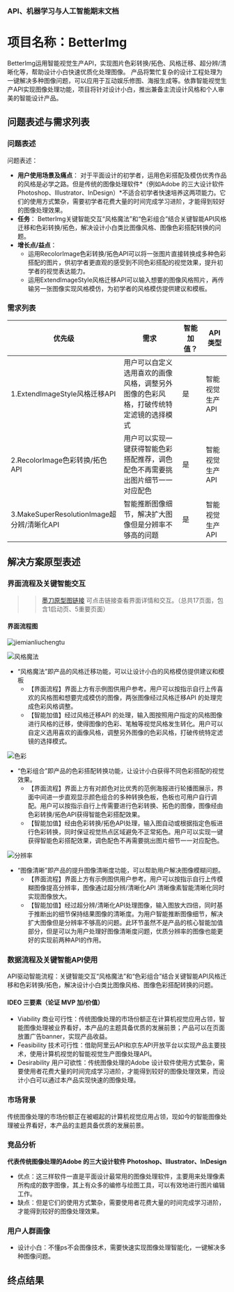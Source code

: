 ### API、机器学习与人工智能期末文档

# 项目名称：BetterImg
BetterImg运用智能视觉生产API，实现图片色彩转换/拓色、风格迁移、超分辨/清晰化等，帮助设计小白快速优质化处理图像。
产品将繁忙复杂的设计工程处理为一键解决多种图像问题，可以应用于互动娱乐修图、海报生成等。依靠智能视觉生产API实现图像处理功能，项目将针对设计小白，推出兼备主流设计风格和个人审美的智能设计产品。

## 问题表述与需求列表
### 问题表述
问题表述：
+ **用户使用场景及痛点**：
对于平面设计的初学者，运用色彩搭配及模仿优秀作品的风格是必学之路。但是传统的图像处理软件*（例如Adobe 的三大设计软件 Photoshop、Illustrator、InDesign）*不适合初学者快速培养这两项能力。它们的使用方式繁杂，需要初学者花费大量的时间完成学习进阶，才能得到较好的图像处理效果。
+ **任务**：
BetterImg关键智能交互“风格魔法”和“色彩组合”结合关键智能API风格迁移和色彩转换/拓色，解决设计小白类比图像风格、图像色彩搭配转换的问题。
+ **增长点/益点**：
    - 运用RecolorImage色彩转换/拓色API可以将一张图片直接转换成多种色彩搭配的图片，供初学者更直观的感受到不同色彩搭配的视觉效果，提升初学者的视觉表达能力。
    - 运用ExtendImageStyle风格迁移API可以输入想要的图像风格照片，再传输另一张图像实现风格模仿，为初学者的风格模仿提供建议和模板。

### 需求列表
|  优先级   | 需求  | 智能加值？  | API类型  |
|  ----  | ----  |  ----  | ----  |
| 1.ExtendImageStyle风格迁移API | 用户可以自定义选用喜欢的画像风格，调整另外图像的色彩风格，打破传统特定滤镜的选择模式 |是  | 智能视觉生产API |
| 2.RecolorImage色彩转换/拓色API | 用户可以实现一键获得智能色彩搭配推荐，调色配色不再需要挑出图片细节一一对应配色 | 是  | 智能视觉生产API |
| 3.MakeSuperResolutionImage超分辨/清晰化API | 智能推断图像细节，解决扩大图像但是分辨率不够高的问题 | 是  | 智能视觉生产API  |

## 解决方案原型表述
### 界面流程及关键智能交互
>> [墨刀原型图链接](https://modao.cc/app/56bddcd0306a3f9dd6c6c25b423615c4d70ab118?simulator_type=device&sticky) 可点击链接查看界面详情和交互。（总共17页面，包含1启动页、5重要页面）

#### 界面流程图 
![jiemianliuchengtu](https://gitee.com/CCRR_ZN/img/raw/master/jiemianliuchengtu.png)


 ![风格魔法](https://gitee.com/CCRR_ZN/img/raw/master/fenggemofa.jpg)
- “风格魔法”即产品的风格迁移功能，可以让设计小白的风格模仿提供建议和模板
    + 【界面流程】界面上方有示例图供用户参考。用户可以按指示自行上传喜欢的风格图和想要完成模仿的图像，两张图像经过风格迁移API 的处理完成色彩风格调整。   
    + 【智能加值】经过风格迁移API 的处理，输入图按照用户指定的风格图像进行风格的迁移，使得图像的色彩、笔触等视觉风格发生转化。用户可以自定义选用喜欢的画像风格，调整另外图像的色彩风格，打破传统特定滤镜的选择模式。

![色彩](https://gitee.com/CCRR_ZN/img/raw/master/secai.jpg)
- “色彩组合”即产品的色彩搭配转换功能，让设计小白获得不同色彩搭配的视觉效果。
    + 【界面流程】界面上方有对颜色对比优秀的范例海报进行轮播图展示，界面中间进一步直观显示颜色组合的多种转换色板，色板也可用户自行调配。用户可以按指示自行上传需要进行色彩转换、拓色的图像，图像经由色彩转换/拓色API获得智能色彩搭配效果。
    + 【智能加值】经由色彩转换/拓色API处理，输入图自动或根据指定色板进行色彩转换，同时保证视觉热点区域避免不正常拓色。用户可以实现一键获得智能色彩搭配效果，调色配色不再需要挑出图片细节一一对应配色。

![分辨率](https://gitee.com/CCRR_ZN/img/raw/master/fenbianlv.png)
- “图像清晰”即产品的提升图像清晰度功能，可以帮助用户解决图像模糊问题。
    + 【界面流程】界面上方有示例图供用户参考。用户可以按指示自行上传模糊图像提高分辨率，图像通过超分辨/清晰化API 清晰像素智能清晰化同时实现图像放大。
    + 【智能加值】经过超分辨/清晰化API处理图像，输入图放大四倍，同时基于推断出的细节保持结果图像的清晰度。为用户智能推断图像细节，解决扩大图像但是分辨率不够高的问题。此环节虽然不是产品的核心智能加值部分，但是可以为用户处理好图像清晰度问题，优质分辨率的图像也能更好的实现前两种API的作用。

### 数据流程及关键智能API使用

API驱动智能流程：关键智能交互“风格魔法”和“色彩组合”结合关键智能API风格迁移和色彩转换/拓色，解决设计小白类比图像风格、图像色彩搭配转换的问题。

#### IDEO 三要素（论证 MVP 加/价值）
 + Viability 商业可行性：传统图像处理的市场份额正在计算机视觉应用占领，智能图像处理被业界看好，本产品的主题具备优质的发展前景；产品可以在页面放置广告banner，实现产品收益。
 + Feasibility 技术可行性：借助阿里云API和京东API开放平台以实现产品主要技术，使用计算机视觉的智能视觉生产图像处理API。
 + Desirability 用户可欲性：传统图像处理的Adobe 设计软件使用方式繁杂，需要使用者花费大量的时间完成学习进阶，才能得到较好的图像处理效果，而设计小白可以通过本产品实现快速的图像处理。

### 市场背景
传统图像处理的市场份额正在被崛起的计算机视觉应用占领，现如今的智能图像处理被业界看好，本产品的主题具备优质的发展前景。

### 竞品分析
**代表传统图像处理的Adobe 的三大设计软件 Photoshop、Illustrator、InDesign**
+ 优点：这三样软件一直是平面设计最常用的图像处理软件，主要用来处理像素所构成的数字图像，其上有众多的编修与绘图工具，可以有效地进行图片编辑工作。
+ 缺点：但是它们的使用方式繁杂，需要使用者花费大量的时间完成学习进阶，才能得到较好的图像处理效果。
### 用户人群画像
+ 设计小白：不懂ps不会图像技术，需要快速实现图像处理智能化，一键解决多种图像问题。

## 终点结果
